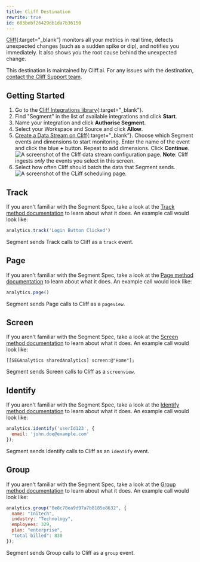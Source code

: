 ```yaml
---
title: Cliff Destination
rewrite: true
id: 603bebf26429db1da7b36150
---
```

[Cliff](https://cliff.ai/?utm_source=segmentio&utm_medium=docs&utm_campaign=partners){:target="_blank”} monitors all your metrics in real time, detects unexpected changes (such as a sudden spike or dip), and notifies you immediately. It also shows you the root cause behind the unexpected change.

This destination is maintained by Cliff.ai. For any issues with the destination, [contact the Cliff Support team](mailto:support@cliff.ai).

## Getting Started



1. Go to the [Cliff Integrations library](https://app.cliff.ai/apps/anomaly-detection/integrations/inbound){:target="_blank”}.
2. Find "Segment" in the list of available integrations and click **Start**.
3. Name your integration and click **Authorise Segment**.
4. Select your Workspace and Source and click **Allow**.
5. [Create a Data Stream on Cliff](https://app.cliff.ai/apps/anomaly-detection/data-streams/create-streams){:target="_blank”}. Choose which Segment events and dimensions to start monitoring. Enter the name of the event and click the blue **+** button. Repeat to add dimensions. Click **Continue**.
   ![A screenshot of the Cliff data stream configuration page.](images/cliff1.png)
   **Note**: Cliff ingests _only_ the events you select in this screen.
6.  Select how often Cliff should batch the data that Segment sends.
![A screenshot of the CLiff scheduling page.](images/cliff2.png)


## Track

If you aren't familiar with the Segment Spec, take a look at the [Track method documentation](/docs/connections/spec/track/) to learn about what it does. An example call would look like:

```js
analytics.track('Login Button Clicked')
```

Segment sends Track calls to Cliff as a `track` event.

## Page

If you aren't familiar with the Segment Spec, take a look at the [Page method documentation](/docs/connections/spec/page/) to learn about what it does. An example call would look like:

```js
analytics.page()
```

Segment sends Page calls to Cliff as a `pageview`.

## Screen

If you aren't familiar with the Segment Spec, take a look at the [Screen method documentation](/docs/connections/spec/screen/) to learn about what it does. An example call would look like:

```objc
[[SEGAnalytics sharedAnalytics] screen:@"Home"];
```

Segment sends Screen calls to Cliff as a `screenview`.

## Identify

If you aren't familiar with the Segment Spec, take a look at the [Identify method documentation](/docs/connections/spec/identify/) to learn about what it does. An example call would look like:

```js
analytics.identify('userId123', {
  email: 'john.doe@example.com'
});
```

Segment sends Identify calls to Cliff as an `identify` event.

## Group

If you aren't familiar with the Segment Spec, take a look at the [Group method documentation](/docs/connections/spec/group/) to learn about what it does. An example call would look like:

```js
analytics.group("0e8c78ea9d97a7b8185e8632", {
  name: "Initech",
  industry: "Technology",
  employees: 329,
  plan: "enterprise",
  "total billed": 830
});
```

Segment sends Group calls to Cliff as a `group` event.
